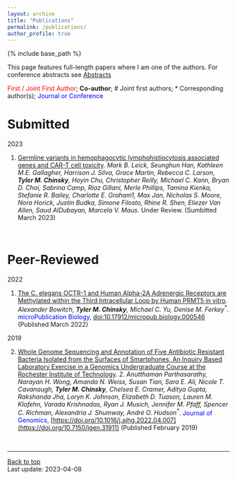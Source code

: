 ```yaml
---
layout: archive
title: "Publications"
permalink: /publications/
author_profile: true
---
```


{% include base_path %}

This page features full-length papers where I am one of the authors. For conference abstracts see [Abstracts](/abstracts/)

<span style="color:red">First / Joint First Author</span>; **Co-author**; \# Joint first authors; \* Corresponding author(s); <span style="color:blue">Journal or Conference</span>

# Submitted

2023

1. <ins>Germline variants in hemophagocytic lymphohistiocytosis associated genes and CAR-T cell toxicity</ins>. <em>Mark B. Leick, Seunghun Han, Kathleen M.E. Gallagher, Harrison J. Silva, Grace Martin, Rebecca C. Larson, **Tyler M. Chinsky**, Hoyin Chu, Christopher Reilly, Michael C. Kann, Bryan D. Choi, Sabrina Camp, Riaz Gillani, Merle Phillips, Tamina Kienka, Stefanie R. Bailey, Charlotte E. Graham1, Max Jan, Nicholas S. Moore, Nora Horick, Justin Budka, Simone Filosto, Rhine R. Shen, Eliezer Van Allen, Saud AlDubayan, Marcela V. Maus</em>. Under Review. (Sumbitted March 2023)

<br/>

# Peer-Reviewed

2022

1. <ins>The C. elegans OCTR-1 and Human Alpha-2A Adrenergic Receptors are Methylated within the Third Intracellular Loop by Human PRMT5 in vitro</ins>. <em> Alexander Bowitch, **Tyler M. Chinsky**, Michael C. Yu, Denise M. Ferkey<sup>\*</sup></em>. <span style="color:blue">microPublication Biology</span>, [doi:10.17912/micropub.biology.000546](https://doi.org/10.17912/micropub.biology.000546) (Published March 2022)

2019

2. <ins>Whole Genome Sequencing and Annotation of Five Antibiotic Resistant Bacteria Isolated from the Surfaces of Smartphones, An Inquiry Based Laboratory Exercise in a Genomics Undergraduate Course at the Rochester Institute of Technology</ins>. <em>2.	Anutthaman Parthasarathy, Narayan H. Wong, Amanda N. Weiss, Susan Tian, Sara E. Ali, Nicole T. Cavanaugh, **Tyler M. Chinsky**, Chelsea E. Cramer, Aditya Gupta, Rakshanda Jha, Loryn K. Johnson, Elizabeth D. Tuason, Lauren M. Klafehn, Varada Krishnadas, Ryan J. Musich, Jennifer M. Pfaff, Spencer C. Richman, Alexandria J. Shumway, André O. Hudson<sup>\*</sup></em>. <span style="color:blue">Journal of Genomics</span>, [https://doi.org/10.1016/j.ajhg.2022.04.007](https://doi.org/10.7150/jgen.31911)  (Published February 2019)

<br/>

---
<a href="#top">Back to top</a>
<br/>
Last update: 2023-04-08

<!-- {% if author.googlescholar %}
  You can also find my articles on <u><a href="{{author.googlescholar}}">my Google Scholar profile</a>.</u>
{% endif %} -->
<!-- 
{% include base_path %}

{% for post in site.publications reversed %}
  {% include archive-single.html %}
{% endfor %} -->

